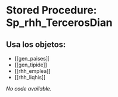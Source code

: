 # Stored Procedure: Sp_rhh_TercerosDian

## Usa los objetos:
- [[gen_paises]]
- [[gen_tipide]]
- [[rhh_emplea]]
- [[rhh_liqhis]]

*No code available.*
